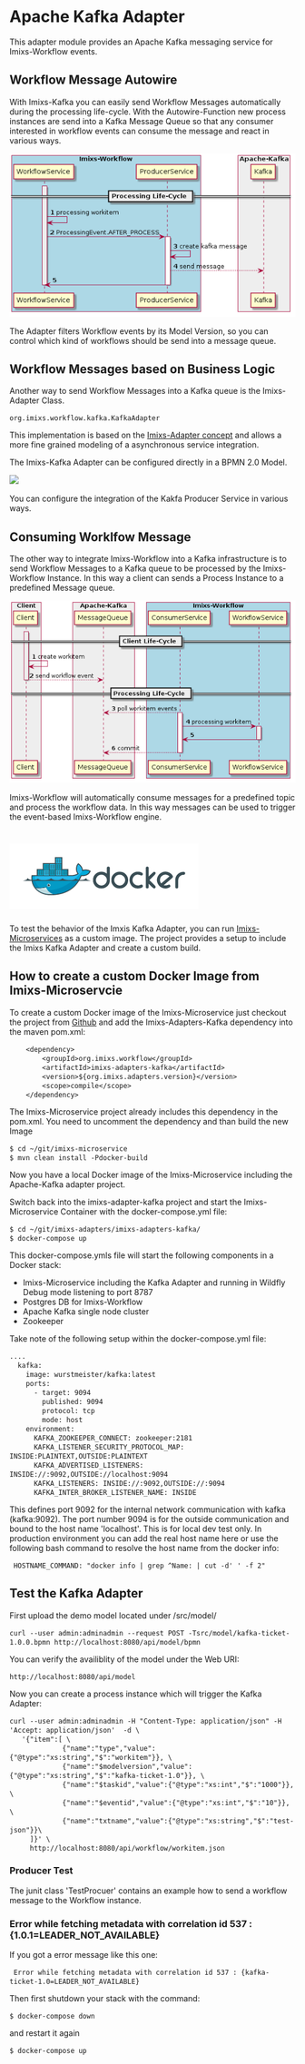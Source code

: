 # Apache Kafka Adapter

This adapter module provides an Apache Kafka messaging service for Imixs-Workflow events.

## Workflow Message Autowire

With Imixs-Kafka you can easily send Workflow Messages automatically during the processing life-cycle. With the Autowire-Function new process instances are send into a Kafka Message Queue so that any consumer interested in workflow events can consume the message and react in various ways.

<img src="src/uml/kafka-adapter-producer.png" />


The Adapter filters Workflow events by its Model Version, so you can control which kind of workflows should be send into a message queue. 

## Workflow Messages based on Business Logic

Another way to send Workflow Messages into a Kafka queue is the Imixs-Adapter Class.

	org.imixs.workflow.kafka.KafkaAdapter

This implementation is based on the [Imixs-Adapter concept](https://www.imixs.org/doc/core/adapter-api.html) and allows a more fine grained modeling of a asynchronous service integration. 

The Imixs-Kafka Adapter can be configured directly in a BPMN 2.0 Model.

<img src="https://www.imixs.org/doc/images/modelling/bpmn_screen_37.png" />

You can configure the integration of the Kakfa Producer Service in various ways. 



## Consuming Worklfow Message

The other way to integrate Imixs-Workflow into a Kafka infrastructure is to send Workflow Messages to a Kafka queue to be processed by the Imixs-Workflow Instance. In this way a client can sends a Process Instance to a predefined Message queue.

<img src="src/uml/kafka-adapter-consumer.png" />

Imixs-Workflow will automatically consume messages for a predefined topic and process the workflow data. In this way messages can be used to trigger the event-based Imixs-Workflow engine. 

# <img src="https://github.com/imixs/imixs-microservice/raw/master/small_h-trans.png">

To test the behavior of the Imxis Kafka Adapter, you can run [Imixs-Microservices](https://github.com/imixs/imixs-microservice) as a custom image. The project provides a setup to include the Imixs Kafka Adapter and create a custom build.

## How to create a custom Docker Image from Imixs-Microservcie

To create a custom Docker image of the Imixs-Microservice just checkout the project from [Github](https://github.com/imixs/imixs-microservice) and add the Imixs-Adapters-Kafka dependency into the maven pom.xml:

		<dependency>
			<groupId>org.imixs.workflow</groupId>
			<artifactId>imixs-adapters-kafka</artifactId>
			<version>${org.imixs.adapters.version}</version>
			<scope>compile</scope>
		</dependency>
		
The Imixs-Microservice project already includes this dependency in the pom.xml. You need to uncomment the dependency and than build the new Image


	$ cd ~/git/imixs-microservice
	$ mvn clean install -Pdocker-build
	
Now you have a local Docker image of the Imixs-Microservice including the Apache-Kafka adapter project.

Switch back into the imixs-adapter-kafka project and start the Imixs-Microservice Container with the docker-compose.yml file:

	$ cd ~/git/imixs-adapters/imixs-adapters-kafka/
	$ docker-compose up


This docker-compose.ymls file will start the following components in a Docker stack:

 * Imixs-Microservice including the Kafka Adapter and running in Wildfly Debug mode listening to port 8787 
 * Postgres DB for Imixs-Workflow
 * Apache Kafka single node cluster
 * Zookeeper 
 
Take note of the following setup within the docker-compose.yml file:

	....
	  kafka:
	    image: wurstmeister/kafka:latest
	    ports:
	      - target: 9094
	        published: 9094
	        protocol: tcp
	        mode: host
	    environment:
	      KAFKA_ZOOKEEPER_CONNECT: zookeeper:2181
	      KAFKA_LISTENER_SECURITY_PROTOCOL_MAP: INSIDE:PLAINTEXT,OUTSIDE:PLAINTEXT
	      KAFKA_ADVERTISED_LISTENERS: INSIDE://:9092,OUTSIDE://localhost:9094
	      KAFKA_LISTENERS: INSIDE://:9092,OUTSIDE://:9094
	      KAFKA_INTER_BROKER_LISTENER_NAME: INSIDE


This defines port 9092 for the internal network communication with kafka (kafka:9092). The port number 9094 is for the outside communication and bound to the host name 'localhost'. This is for local dev test only. In production environment you can add the real host name here or use the following bash command to resolve the host name from the docker info: 

	 HOSTNAME_COMMAND: "docker info | grep ^Name: | cut -d' ' -f 2" 
	 
 
 

## Test the Kafka Adapter

First upload the demo model located under /src/model/


	curl --user admin:adminadmin --request POST -Tsrc/model/kafka-ticket-1.0.0.bpmn http://localhost:8080/api/model/bpmn

You can verify the availiblity of the model under the Web URI:

	http://localhost:8080/api/model

Now you can create a process instance which will trigger the Kafka Adapter:


	curl --user admin:adminadmin -H "Content-Type: application/json" -H 'Accept: application/json'  -d \
       '{"item":[ \
                 {"name":"type","value":{"@type":"xs:string","$":"workitem"}}, \
                 {"name":"$modelversion","value":{"@type":"xs:string","$":"kafka-ticket-1.0"}}, \
                 {"name":"$taskid","value":{"@type":"xs:int","$":"1000"}}, \
                 {"name":"$eventid","value":{"@type":"xs:int","$":"10"}}, \
                 {"name":"txtname","value":{"@type":"xs:string","$":"test-json"}}\
         ]}' \
         http://localhost:8080/api/workflow/workitem.json
         	

### Producer Test

The junit class 'TestProcuer' contains an example how to send a workflow message to the Workflow instance. 


###  Error while fetching metadata with correlation id 537 : {1.0.1=LEADER_NOT_AVAILABLE}

If you got a error message like this one:

	 Error while fetching metadata with correlation id 537 : {kafka-ticket-1.0=LEADER_NOT_AVAILABLE}


Then first shutdown your stack with the command:

	$ docker-compose down

and restart it again

	$ docker-compose up

